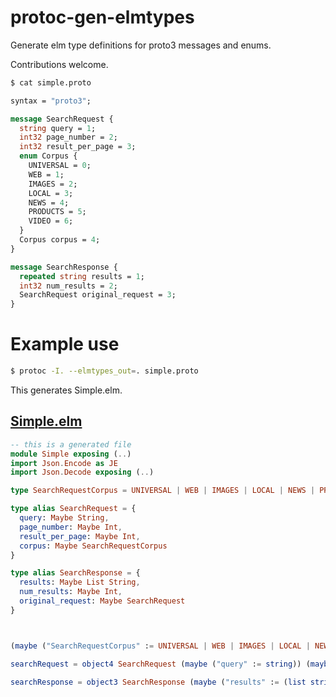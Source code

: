 protoc-gen-elmtypes
====================

Generate elm type definitions for proto3 messages and enums.

Contributions welcome.

```sh
$ cat simple.proto
```
```proto
syntax = "proto3";

message SearchRequest {
  string query = 1;
  int32 page_number = 2;
  int32 result_per_page = 3;
  enum Corpus {
    UNIVERSAL = 0;
    WEB = 1;
    IMAGES = 2;
    LOCAL = 3;
    NEWS = 4;
    PRODUCTS = 5;
    VIDEO = 6;
  }
  Corpus corpus = 4;
}

message SearchResponse {
  repeated string results = 1;
  int32 num_results = 2;
  SearchRequest original_request = 3;
}
```

# Example use
```sh
$ protoc -I. --elmtypes_out=. simple.proto
```
This generates Simple.elm.

## [Simple.elm](Simple.elm)
```elm
-- this is a generated file
module Simple exposing (..)
import Json.Encode as JE
import Json.Decode exposing (..)

type SearchRequestCorpus = UNIVERSAL | WEB | IMAGES | LOCAL | NEWS | PRODUCTS | VIDEO

type alias SearchRequest = {
  query: Maybe String,
  page_number: Maybe Int,
  result_per_page: Maybe Int,
  corpus: Maybe SearchRequestCorpus
}

type alias SearchResponse = {
  results: Maybe List String,
  num_results: Maybe Int,
  original_request: Maybe SearchRequest
}



(maybe ("SearchRequestCorpus" := UNIVERSAL | WEB | IMAGES | LOCAL | NEWS | PRODUCTS | VIDEO))

searchRequest = object4 SearchRequest (maybe ("query" := string)) (maybe ("page_number" := int)) (maybe ("result_per_page" := int)) (maybe ("corpus" := SearchRequestCorpus))

searchResponse = object3 SearchResponse (maybe ("results" := (list string))) (maybe ("num_results" := int)) (maybe ("original_request" := SearchRequest))
````
